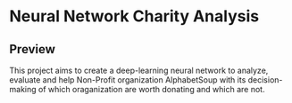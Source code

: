 # Neural Network Charity Analysis

## Preview
This project aims to create a deep-learning neural network to analyze, evaluate and help Non-Profit organization AlphabetSoup with its decision-making of which oraganization are worth donating and which are not. 
